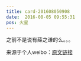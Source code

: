 ```yaml
---
title: card-201608050908
date:  2016-08-05 09:55:31
pos: 火星
---
```

之前不是说有薛之谦的么。。。 

来源于个人weibo：[原文链接](https://m.weibo.cn/status/E27prznVq?mblogid=E27prznVq)